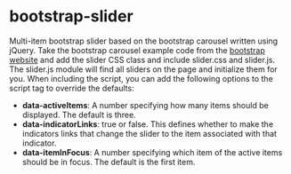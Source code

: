 # bootstrap-slider
Multi-item bootstrap slider based on the bootstrap carousel written using jQuery. Take the bootstrap carousel example code from the [bootstrap website](http://getbootstrap.com/javascript/#carousel) and add the 
slider CSS class and include slider.css and slider.js. The slider.js module will find all sliders on the page and initialize them for you. When including the script, you can add the following options to the script tag to override the defaults:

* **data-activeItems**: A number specifying how many items should be displayed. The default is three.
* **data-indicatorLinks**: true or false. This defines whether to make the indicators links that change the slider to the item associated with that indicator.
* **data-itemInFocus**: A number specifying which item of the active items should be in focus. The default is the first item.
